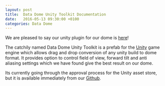 ```yaml
---
layout: post
title:  Data Dome Unity Toolkit Documentation
date:   2016-05-13 09:30:00 +0100
categories: Data Dome
---
```


We are pleased to say our unity plugin for our dome is [here](https://github.com/At-Bristol/Data-Dome-Unity-Toolkit)!

The catchily named Data Dome Unity Toolkit is a prefab for the [Unity](http://unity3d.com) game engine which allows drag and drop conversion of any unity build to dome format. It provides option to control field of view, forward tilt and anti aliasing settings which we have found give the best result on our dome.

Its currently going through the approval process for the Unity asset store, but it is available immediately from our [Github](https://github.com/At-Bristol/Data-Dome-Unity-Toolkit).

